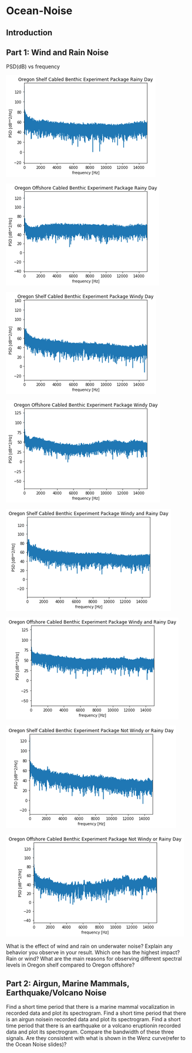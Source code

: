 # Ocean-Noise

## Introduction

## Part 1: Wind and Rain Noise

PSD(dB) vs frequency

![Fig 1](https://github.com/TheAvidArtist/Ocean-Noise/blob/master/ShelfRainy.png)

![Fig 2](https://github.com/TheAvidArtist/Ocean-Noise/blob/master/OffshoreRainy.png)



![Fig 3](https://github.com/TheAvidArtist/Ocean-Noise/blob/master/ShelfWindy.png)

![Fig 4](https://github.com/TheAvidArtist/Ocean-Noise/blob/master/OffshoreWindy.png)



![Fig 5](https://github.com/TheAvidArtist/Ocean-Noise/blob/master/ShelfStormy.png)

![Fig 6](https://github.com/TheAvidArtist/Ocean-Noise/blob/master/OffshoreStormy.png)



![Fig 7](https://github.com/TheAvidArtist/Ocean-Noise/blob/master/ShelfDead.png)

![Fig 8](https://github.com/TheAvidArtist/Ocean-Noise/blob/master/OffshoreDead.png)



What is the effect of wind and rain on underwater noise? Explain any behavior you observe in your result.
Which one has the highest impact? Rain or wind?
What are the main reasons for observing different spectral levels in Oregon shelf compared to Oregon offshore?

## Part 2: Airgun, Marine Mammals, Earthquake/Volcano Noise

Find a short time period that there is a marine mammal vocalization in recorded data and plot its spectrogram.
Find a short time period that there is an airgun noisein recorded data and plot its spectrogram. 
Find a short time period that there is an earthquake or a volcano eruptionin recorded data and plot its spectrogram.
Compare the bandwidth of these three signals. Are they consistent with what is shown in the Wenz curve(refer to the Ocean Noise slides)?

